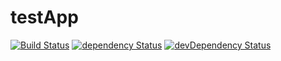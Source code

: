 testApp
===================

[![Build Status](https://travis-ci.org/Nate/testApp.svg?branch=master)](https://travis-ci.org/Nate/testApp) [![dependency Status](https://david-dm.org/Nate/testApp/status.svg?style=flat)](https://david-dm.org/Nate/testApp) [![devDependency Status](https://david-dm.org/Nate/testApp/dev-status.svg?style=flat)](https://david-dm.org/Nate/testApp#info=devDependencies)
